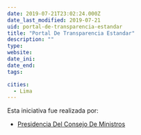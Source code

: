```yaml
---
date: 2019-07-21T23:02:24.000Z
date_last_modified: 2019-07-21
uid: portal-de-transparencia-estandar
title: "Portal De Transparencia Estandar"
description: ""
type: 
website: 
date_ini: 
date_end: 
tags:

cities: 
  - Lima
---
```


Esta iniciativa fue realizada por:

- [Presidencia Del Consejo De Ministros](/organizaciones/presidencia-del-consejo-de-ministros)
